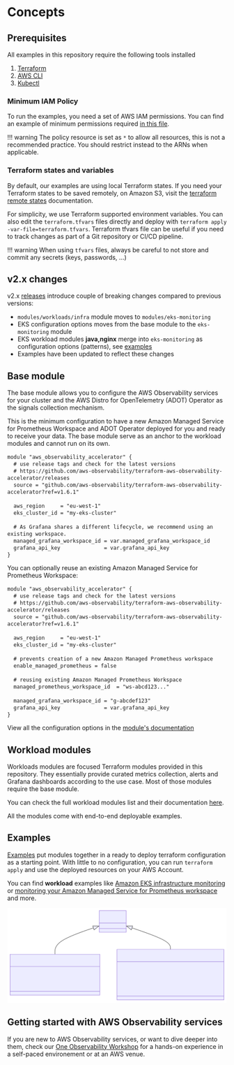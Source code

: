 # Concepts

## Prerequisites

All examples in this repository require the following tools installed

1. [Terraform](https://learn.hashicorp.com/tutorials/terraform/install-cli)
2. [AWS CLI](https://docs.aws.amazon.com/cli/latest/userguide/install-cliv2.html)
3. [Kubectl](https://Kubernetes.io/docs/tasks/tools/)

### Minimum IAM Policy

To run the examples, you need a set of AWS IAM permissions. You can find an example of minimum
permissions required [in this file](https://github.com/aws-observability/terraform-aws-observability-accelerator/blob/main/docs/iam/min-iam-policy.json).

!!! warning
    The policy resource is set as `*` to allow all resources, this is not a recommended practice.
    You should restrict instead to the ARNs when applicable.

### Terraform states and variables

By default, our examples are using local Terraform states. If you need
your Terraform states to be saved remotely, on Amazon S3, visit the
[terraform remote states](https://www.terraform.io/language/state/remote) documentation.

For simplicity, we use Terraform supported environment variables.
You can also edit the `terraform.tfvars` files directly and deploy
with `terraform apply -var-file=terraform.tfvars`. Terraform tfvars file can be useful if
you need to track changes as part of a Git repository or CI/CD pipeline.

!!! warning
    When using `tfvars` files, always be careful to not store and commit any secrets (keys,     passwords, ...)


## v2.x changes

v2.x [releases](https://github.com/aws-observability/terraform-aws-observability-accelerator/releases) introduce
couple of breaking changes compared to previous versions:

- `modules/workloads/infra` module moves to `modules/eks-monitoring`
- EKS configuration options moves from the base  module to the `eks-monitoring` module
- EKS workload modules **java,nginx** merge into `eks-monitoring` as configuration options (patterns),
see [examples](https://github.com/aws-observability/terraform-aws-observability-accelerator/tree/main/examples)
- Examples have been updated to reflect these changes

## Base module

The base module allows you to configure the AWS Observability services for your cluster and
the AWS Distro for OpenTelemetry (ADOT) Operator as the signals collection mechanism.

This is the minimum configuration to have a new Amazon Managed Service for Prometheus Workspace
and ADOT Operator deployed for you and ready to receive your data.
The base module serve as an anchor to the workload modules and cannot run on its own.

```hcl
module "aws_observability_accelerator" {
  # use release tags and check for the latest versions
  # https://github.com/aws-observability/terraform-aws-observability-accelerator/releases
  source = "github.com/aws-observability/terraform-aws-observability-accelerator?ref=v1.6.1"

  aws_region     = "eu-west-1"
  eks_cluster_id = "my-eks-cluster"

  # As Grafana shares a different lifecycle, we recommend using an existing workspace.
  managed_grafana_workspace_id = var.managed_grafana_workspace_id
  grafana_api_key              = var.grafana_api_key
}
```

You can optionally reuse an existing Amazon Managed Service for Prometheus Workspace:

```hcl
module "aws_observability_accelerator" {
  # use release tags and check for the latest versions
  # https://github.com/aws-observability/terraform-aws-observability-accelerator/releases
  source = "github.com/aws-observability/terraform-aws-observability-accelerator?ref=v1.6.1"

  aws_region     = "eu-west-1"
  eks_cluster_id = "my-eks-cluster"

  # prevents creation of a new Amazon Managed Prometheus workspace
  enable_managed_prometheus = false

  # reusing existing Amazon Managed Prometheus Workspace
  managed_prometheus_workspace_id  = "ws-abcd123..."

  managed_grafana_workspace_id = "g-abcdef123"
  grafana_api_key              = var.grafana_api_key
}
```

View all the configuration options in the [module's documentation](https://github.com/aws-observability/terraform-aws-observability-accelerator#requirements)

## Workload modules

Workloads modules are focused Terraform modules provided in this repository. They essentially provide curated metrics collection, alerts and Grafana dashboards according to the use case. Most of those modules require the base module.

You can check the full workload modules list and their documentation [here](https://github.com/aws-observability/terraform-aws-observability-accelerator/tree/main/modules/).

All the modules come with end-to-end deployable examples.

## Examples

[Examples](https://github.com/aws-observability/terraform-aws-observability-accelerator/tree/main/examples) put modules together in a ready to deploy terraform configuration as a starting point. With little to no configuration, you can run `terraform apply` and use the deployed resources on your AWS Account.

You can find **workload** examples like [Amazon EKS infrastructure monitoring](https://aws-observability.github.io/terraform-aws-observability-accelerator/eks/) or [monitoring your Amazon Managed Service for Prometheus workspace](https://aws-observability.github.io/terraform-aws-observability-accelerator/workloads/managed-prometheus/) and more.

![example diagram](images/example-diagram.svg)


## Getting started with AWS Observability services

If you are new to AWS Observability services, or want to dive deeper into them, check our [One Observability Workshop](https://catalog.workshops.aws/observability/) for a hands-on experience in a self-paced environement or at an AWS venue.
